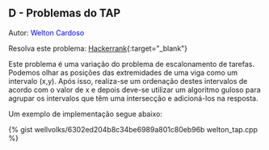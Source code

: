 ## D - Problemas do TAP
<div id="tap"></div>

Autor: <font color = "blue">Welton Cardoso</font>

Resolva este problema: [Hackerrank][hackerrank-d]{:target="_blank"}

Este problema é uma variação do problema de escalonamento de tarefas. Podemos olhar as posições das extremidades de uma viga como um intervalo (x,y). Após isso, realiza-se um ordenação destes intervalos de acordo com o valor de x e depois deve-se utilizar um algoritmo guloso para agrupar os intervalos que têm uma intersecção e adicioná-los na resposta.

Um exemplo de implementação segue abaixo:

{% gist wellvolks/6302ed204b8c34be6989a801c80eb96b welton_tap.cpp %}

[hackerrank-d]: https://www.hackerrank.com/contests/2-competicao-de-programacao-infufg-20182/challenges/problemas-do-tap
